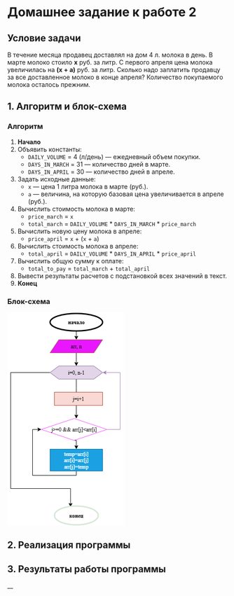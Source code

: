 # Домашнее задание к работе 2

## Условие задачи
В течение месяца продавец доставлял на дом 4 л. молока в день. В марте молоко стоило **x** руб. за литр. С первого апреля цена молока увеличилась на **(x + a)** руб. за литр. Сколько надо заплатить продавцу за все доставленное молоко в конце апреля? Количество покупаемого молока осталось прежним.

## 1. Алгоритм и блок-схема

### Алгоритм
1. **Начало**
2. Объявить константы:
   - `DAILY_VOLUME` = 4 (л/день) — ежедневный объем покупки.
   - `DAYS_IN_MARCH` = 31 — количество дней в марте.
   - `DAYS_IN_APRIL` = 30 — количество дней в апреле.
3. Задать исходные данные:
   - `x` — цена 1 литра молока в марте (руб.).
   - `a` — величина, на которую базовая цена увеличивается в апреле (руб.).
4. Вычислить стоимость молока в марте:
   - `price_march` = `x`
   - `total_march` = `DAILY_VOLUME` * `DAYS_IN_MARCH` * `price_march`
5. Вычислить новую цену молока в апреле:
   - `price_april` = `x` + (`x` + `a`)
6. Вычислить стоимость молока в апреле:
   - `total_april` = `DAILY_VOLUME` * `DAYS_IN_APRIL` * `price_april`
7. Вычислить общую сумму к оплате:
   - `total_to_pay` = `total_march` + `total_april`
8. Вывести результаты расчетов с подстановкой всех значений в текст.
9. **Конец**

### Блок-схема
![Блок-схема алгоритма](lab_2_schema.png) 

<!-- Вставьте ссылку на изображение вашей блок-схемы, созданной в draw.io -->

## 2. Реализация программы

<!-- Вставьте код программы-->

## 3. Результаты работы программы

<!-- После запуска программы просто скопируйте вывод из консоли и вставьте его в этот раздел -->__

